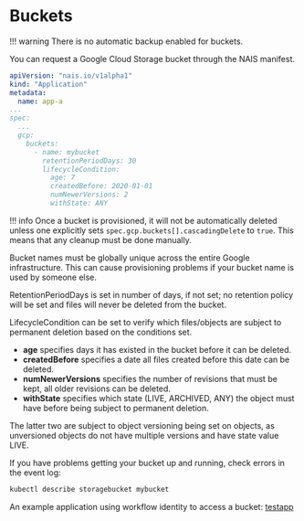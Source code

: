 # Buckets

!!! warning
    There is no automatic backup enabled for buckets.

You can request a Google Cloud Storage bucket through the NAIS manifest.

```yaml
apiVersion: "nais.io/v1alpha1"
kind: "Application"
metadata:
  name: app-a
...
spec:
  ...
  gcp:
    buckets:
      - name: mybucket
        retentionPeriodDays: 30
        lifecycleCondition:
          age: 7
          createdBefore: 2020-01-01
          numNewerVersions: 2
          withState: ANY
```

!!! info
    Once a bucket is provisioned, it will not be automatically deleted unless one explicitly sets `spec.gcp.buckets[].cascadingDelete` to `true`. This means that any cleanup must be done manually.

Bucket names must be globally unique across the entire Google infrastructure. This can cause provisioning problems if your bucket name is used by someone else. 

RetentionPeriodDays is set in number of days, if not set; no retention policy will be set and files will never be deleted from the bucket.

LifecycleCondition can be set to verify which files/objects are subject to permanent deletion based on the conditions set.

- **age** specifies days it has existed in the bucket before it can be deleted.
- **createdBefore** specifies a date all files created before this date can be deleted.
- **numNewerVersions** specifies the number of revisions that must be kept, all older revisions can be deleted.
- **withState** specifies which state (LIVE, ARCHIVED, ANY) the object must have before being subject to permanent deletion. 

The latter two are subject to object versioning being set on objects, as unversioned objects do not have multiple versions and have state value LIVE.

If you have problems getting your bucket up and running, check errors in the event log:

```bash
kubectl describe storagebucket mybucket
```

An example application using workflow identity to access a bucket: [testapp](https://github.com/nais/testapp/blob/master/pkg/bucket/bucket.go)

